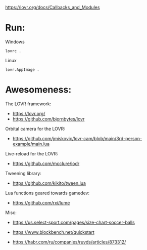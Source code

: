 https://lovr.org/docs/Callbacks_and_Modules

# Run:

Windows
```shell
lovrc .
```

Linux
```shell
lovr.AppImage .
```

# Awesomeness:

The LOVR framework:
- https://lovr.org/
- https://github.com/bjornbytes/lovr


Orbital camera for the LOVR:
- https://github.com/jmiskovic/lovr-cam/blob/main/3rd-person-example/main.lua

Live-reload for the LOVR:
- https://github.com/mcclure/lodr

Tweening library:
- https://github.com/kikito/tween.lua

Lua functions geared towards gamedev:
- https://github.com/rxi/lume


Misc:

- https://us.select-sport.com/pages/size-chart-soccer-balls

- https://www.blockbench.net/quickstart

- https://habr.com/ru/companies/ruvds/articles/873312/
